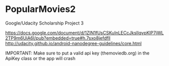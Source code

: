 # PopularMovies2
Google/Udacity Scholarship Project 3

https://docs.google.com/document/d/1ZlN1fUsCSKuInLECcJkslIqvpKlP7jWL2TP9m6UiA6I/pub?embedded=true#h.7sxo8jefdfll
http://udacity.github.io/android-nanodegree-guidelines/core.html

IMPORTANT: Make sure to put a valid api key (themoviedb.org) in the ApiKey class or the app will crash
